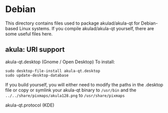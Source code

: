
Debian
====================
This directory contains files used to package akulad/akula-qt
for Debian-based Linux systems. If you compile akulad/akula-qt yourself, there are some useful files here.

## akula: URI support ##


akula-qt.desktop  (Gnome / Open Desktop)
To install:

	sudo desktop-file-install akula-qt.desktop
	sudo update-desktop-database

If you build yourself, you will either need to modify the paths in
the .desktop file or copy or symlink your akula-qt binary to `/usr/bin`
and the `../../share/pixmaps/akula128.png` to `/usr/share/pixmaps`

akula-qt.protocol (KDE)

